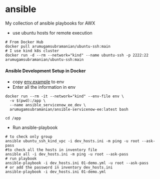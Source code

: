 # ansible
My collection of ansible playbooks for AWX

* use ubuntu hosts for remote execution
```shell
# From Docker Hub
docker pull arumugamsubramanian/ubuntu-ssh:main
# I use kind k8s cluster
docker run -d --rm --network="kind" --name ubuntu-ssh -p 2222:22 arumugamsubramanian/ubuntu-ssh:main
```

#### Ansible Development Setup in Docker
* copy [env.example](env.example) to env
* Enter all the information in env
```shell
docker run --rm -it --network="kind" --env-file env \
  -v $(pwd):/app \
  --name ansible_servicenow_ee_dev \
  arumugamsubramanian/ansible-servicenow-ee:latest bash
  
cd /app
```
* Run ansible-playbook
```shell
# to check only group
ansible ubuntu_ssh_kind_vpc -i dev_hosts.ini -m ping -u root --ask-pass
#to check all the hosts in inventory file
ansible all -i dev_hosts.ini -m ping -u root --ask-pass
# run playbook
ansible-playbook -i dev_hosts.ini 01-demo.yml -u root --ask-pass
# or add the password in inventory dev_hosts.ini
ansible-playbook -i dev_hosts.ini 01-demo.yml
```